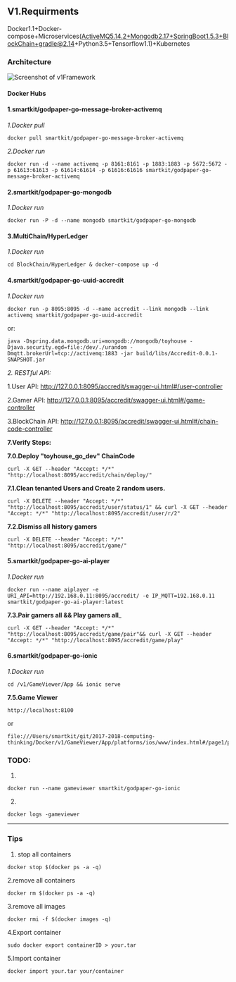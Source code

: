 
## V1.Requirments

Docker1.1+Docker-compose+Microservices(ActiveMQ5.14.2+Mongodb2.17+SpringBoot1.5.3+BlockChain+gradle@2.14+Python3.5+Tensorflow1.1)+Kubernetes

### Architecture

![Screenshot of v1Framework](https://raw.githubusercontent.com/yangboz/2017-2018-computing-thinking/master/Docker/v1/v1Framework.jpg)

#### Docker Hubs

#### 1.smartkit/godpaper-go-message-broker-activemq

_1.Docker pull_
```
docker pull smartkit/godpaper-go-message-broker-activemq
```
_2.Docker run_
```
docker run -d --name activemq -p 8161:8161 -p 1883:1883 -p 5672:5672 -p 61613:61613 -p 61614:61614 -p 61616:61616 smartkit/godpaper-go-message-broker-activemq
```

#### 2.smartkit/godpaper-go-mongodb

_1.Docker run_
```
docker run -P -d --name mongodb smartkit/godpaper-go-mongodb
```

#### 3.MultiChain/HyperLedger

_1.Docker run_
```
cd BlockChain/HyperLedger & docker-compose up -d
```

#### 4.smartkit/godpaper-go-uuid-accredit

_1.Docker run_
```
docker run -p 8095:8095 -d --name accredit --link mongodb --link activemq smartkit/godpaper-go-uuid-accredit
```

or:
```
java -Dspring.data.mongodb.uri=mongodb://mongodb/toyhouse -Djava.security.egd=file:/dev/./urandom -Dmqtt.brokerUrl=tcp://activemq:1883 -jar build/libs/Accredit-0.0.1-SNAPSHOT.jar
```

_2. RESTful API:_

1.User API: http://127.0.0.1:8095/accredit/swagger-ui.html#/user-controller

2.Gamer API: http://127.0.0.1:8095/accredit/swagger-ui.html#/game-controller

3.BlockChain API: http://127.0.0.1:8095/accredit/swagger-ui.html#/chain-code-controller


__7.Verify Steps:__

__7.0.Deploy "toyhouse_go_dev" ChainCode__

```
curl -X GET --header "Accept: */*" "http://localhost:8095/accredit/chain/deploy/"
```

__7.1.Clean tenanted Users and Create 2 random users.__

```
curl -X DELETE --header "Accept: */*" "http://localhost:8095/accredit/user/status/1" && curl -X GET --header "Accept: */*" "http://localhost:8095/accredit/user/r/2"
```

__7.2.Dismiss all history gamers__

```
curl -X DELETE --header "Accept: */*" "http://localhost:8095/accredit/game/"
```

#### 5.smartkit/godpaper-go-ai-player

_1.Docker run_
```
docker run --name aiplayer -e URI_API=http://192.168.0.11:8095/accredit/ -e IP_MQTT=192.168.0.11 smartkit/godpaper-go-ai-player:latest
```


__7.3.Pair gamers all && Play gamers all___

```
curl -X GET --header "Accept: */*" "http://localhost:8095/accredit/game/pair"&& curl -X GET --header "Accept: */*" "http://localhost:8095/accredit/game/play"
```

#### 6.smartkit/godpaper-go-ionic
_1.Docker run_

```
cd /v1/GameViewer/App && ionic serve
```

__7.5.Game Viewer__

```
http://localhost:8100
```
or

```
file:///Users/smartkit/git/2017-2018-computing-thinking/Docker/v1/GameViewer/App/platforms/ios/www/index.html#/page1/page3
```

### TODO:

1.
```
docker run --name gameviewer smartkit/godpaper-go-ionic
```

2. 
```
docker logs -gameviewer
```
---

### Tips

1. stop all containers

```
docker stop $(docker ps -a -q)    
```
2.remove all containers

```
docker rm $(docker ps -a -q)    
```

3.remove all images
```
docker rmi -f $(docker images -q)
```

4.Export container
```
sudo docker export containerID > your.tar
```
5.Import container
```
docker import your.tar your/container
```
